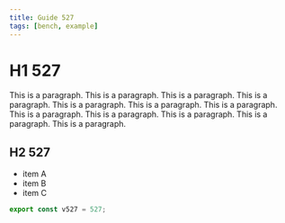 ```yaml
---
title: Guide 527
tags: [bench, example]
---
```


# H1 527

This is a paragraph. This is a paragraph. This is a paragraph. This is a paragraph. This is a paragraph. This is a paragraph. This is a paragraph. This is a paragraph. This is a paragraph. This is a paragraph. This is a paragraph. This is a paragraph. 

## H2 527

- item A
- item B
- item C

```ts
export const v527 = 527;
```
